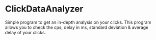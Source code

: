 # ClickDataAnalyzer
Simple program to get an in-depth analysis on your clicks. This program allows you to check the cps, delay in ms, standard deviation &amp; average delay of your clicks.
